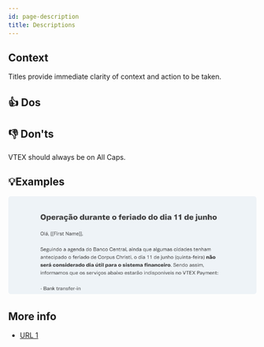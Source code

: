 ```yaml
---
id: page-description
title: Descriptions
---
```


## Context

Titles provide immediate clarity of context and action to be taken.

## 👍 Dos

## 👎 Don'ts
VTEX should always be on All Caps.

## 💡Examples

![img](../../static/img/text-patterns/titles/Example.png)

## More info
- [URL 1](https://google.com)